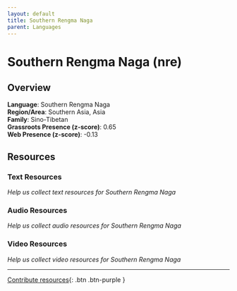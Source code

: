 ```yaml
---
layout: default
title: Southern Rengma Naga
parent: Languages
---
```


# Southern Rengma Naga (nre)

## Overview

**Language**: Southern Rengma Naga  
**Region/Area**: Southern Asia, Asia  
**Family**: Sino-Tibetan  
**Grassroots Presence (z-score)**: 0.65  
**Web Presence (z-score)**: -0.13  

## Resources

### Text Resources
*Help us collect text resources for Southern Rengma Naga*

### Audio Resources
*Help us collect audio resources for Southern Rengma Naga*

### Video Resources
*Help us collect video resources for Southern Rengma Naga*

---

[Contribute resources](https://forms.office.com/e/1SfLJx3u1r){: .btn .btn-purple }

